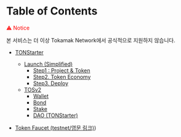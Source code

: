 # Table of Contents

<span style="color: red;">⚠️ Notice</span>

본 서비스는 더 이상 Tokamak Network에서 공식적으로 지원하지 않습니다.



* [TONStarter](service-guide/tonstarter/README.md)
  * [Launch (Simplified)](service-guide/tonstarter/launch-simplified/README.md)
    * [Step1 : Project & Token](service-guide/tonstarter/launch-simplified/step1-project-and-token.md)
    * [Step2. Token Economy](service-guide/tonstarter/launch-simplified/step2.-token-economy.md)
    * [Step3. Deploy](service-guide/tonstarter/launch-simplified/step3.-deploy.md)
  * [TOSv2](service-guide/tonstarter/tosv2/README.md)
    * [Wallet](service-guide/tonstarter/tosv2/wallet.md)
    * [Bond](service-guide/tonstarter/tosv2/bond.md)
    * [Stake](service-guide/tonstarter/tosv2/stake.md)
    * [DAO (TONStarter)](service-guide/tonstarter/tosv2/dao-tonstarter.md)

* [Token Faucet (testnet/영문 링크)](../EN/service-guide/faucet-testnet.md))